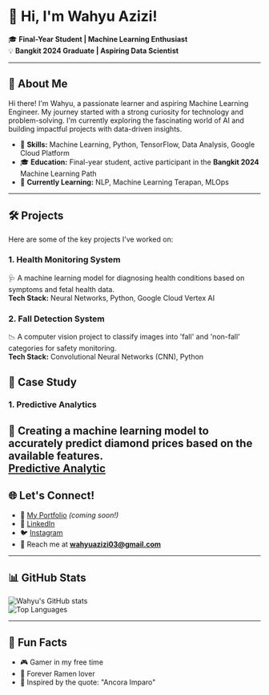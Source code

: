 # 👋 Hi, I'm Wahyu Azizi! 

🎓 **Final-Year Student | Machine Learning Enthusiast**  
💡 **Bangkit 2024 Graduate | Aspiring Data Scientist**  

---

## 🌟 About Me
Hi there! I'm Wahyu, a passionate learner and aspiring Machine Learning Engineer. My journey started with a strong curiosity for technology and problem-solving. I'm currently exploring the fascinating world of AI and building impactful projects with data-driven insights.

- 🧠 **Skills:** Machine Learning, Python, TensorFlow, Data Analysis, Google Cloud Platform  
- 🎓 **Education:** Final-year student, active participant in the **Bangkit 2024** Machine Learning Path  
- 🌱 **Currently Learning:** NLP, Machine Learning Terapan, MLOps  

---

## 🛠️ Projects
Here are some of the key projects I've worked on:  

### **1. Health Monitoring System**  
🩺 A machine learning model for diagnosing health conditions based on symptoms and fetal health data.  
**Tech Stack:** Neural Networks, Python, Google Cloud Vertex AI  

### **2. Fall Detection System**  
📉 A computer vision project to classify images into 'fall' and 'non-fall' categories for safety monitoring.  
**Tech Stack:** Convolutional Neural Networks (CNN), Python  

## 🎯 Case Study  
### **1. Predictive Analytics**  
💎 Creating a machine learning model to accurately predict diamond prices based on the available features.  
[Predictive Analytic](https://gist.github.com/wahyuazizi/758bf3aa95c80fae7f30284391fdd173)
---

## 🌐 Let's Connect!  
- 📝 [My Portfolio](#) *(coming soon!)*  
- 💼 [LinkedIn](https://www.linkedin.com/in/wahyuazizi)  
- 🐦 [Instagram](https://instagram.com/whyu.zi)  
- 📧 Reach me at **wahyuazizi03@gmail.com**

---

## 📊 GitHub Stats
![Wahyu's GitHub stats](https://github-readme-stats.vercel.app/api?username=wahyuazizi&show_icons=true&theme=radical)  
![Top Languages](https://github-readme-stats.vercel.app/api/top-langs/?username=wahyuazizi&layout=compact&theme=radical)

---

## 🚀 Fun Facts
- 🎮 Gamer in my free time  
- 🍜 Forever Ramen lover  
- 🌟 Inspired by the quote: "Ancora Imparo"  
